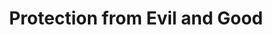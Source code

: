 ---
title: "Protection from Evil and Good"
permalink: /spells/protection-from-evil-and-good/
tags:
  - Spell
  - 1st Level
  - Abjuration
available_for:
  - Cleric
  - Paladin
  - Warlock
  - Wizard
level: "1st Level"
school: "Abjuration"
range: "Touch"
comp:
  - V
  - S
  - M
material: "holy water or powdered silver and iron, which the spell consumes."
duration: "10 Minutes"
concentration: true
description: |
  Until the spell ends, one willing creature you touch is protected against certain types of creatures: aberrations, celestials, elementals, fey, fiends, and undead.

  The protection grants several benefits. Creatures of those types have disadvantage on attack rolls against the target. The target also can't be charmed, frightened, or possessed by them. If the target is already charmed, frightened, or possessed by such a creature, the target has advantage on any new saving throw against the relevant effect.
excerpt: "Until the spell ends, one willing creature you touch is protected against certain types of creatures: aberrations, celestials, elementals, fey, fiends, and undead."
source: "Basic Rules"
---